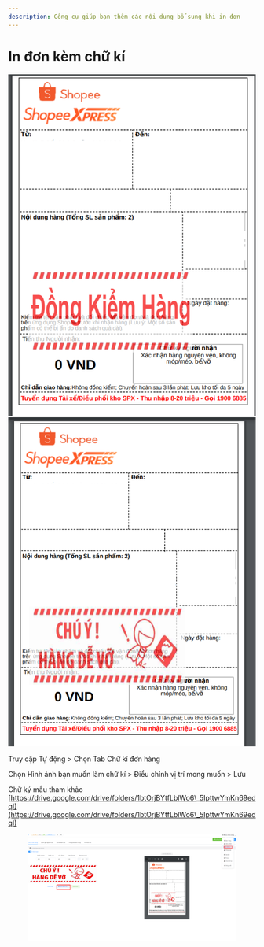 ```yaml
---
description: Công cụ giúp bạn thêm các nội dung bổ sung khi in đơn
---
```


# In đơn kèm chữ kí

![](<../../.gitbook/assets/image (1).png>)![](../../.gitbook/assets/image.png)

Truy cập Tự động > Chọn Tab  Chữ kí đơn hàng

Chọn Hình ảnh bạn muốn làm chữ kí > Điều chỉnh vị trí mong muốn > Lưu

Chữ ký mẫu tham khảo [https://drive.google.com/drive/folders/1btOrjBYtfLblWo6\_5IpttwYmKn69edqI](https://drive.google.com/drive/folders/1btOrjBYtfLblWo6\_5IpttwYmKn69edqI)

<figure><img src="../../.gitbook/assets/image (20).png" alt=""><figcaption></figcaption></figure>

